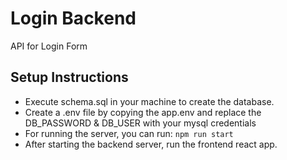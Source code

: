 # Login Backend
API for Login Form

## Setup Instructions
- Execute schema.sql in your machine to create the database.
- Create a .env file by copying the app.env and replace the DB_PASSWORD & DB_USER with your mysql credentials
- For running the server, you can run: `npm run start`
- After starting the backend server, run the frontend react app.
